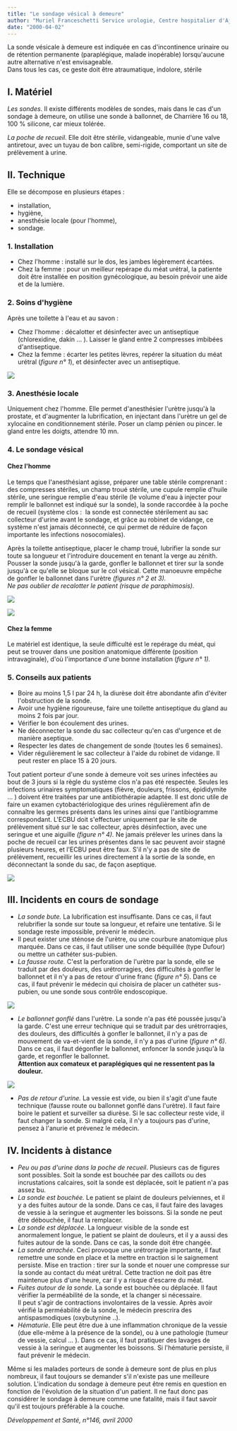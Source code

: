 ```yaml
---
title: "Le sondage vésical à demeure"
author: "Muriel Franceschetti Service urologie, Centre hospitalier d'Ajaccio, France."
date: "2000-04-02"
---
```


<div class="teaser"><p>La sonde vésicale à demeure est indiquée en cas d'incontinence urinaire ou de rétention permanente (paraplégique, malade inopérable) lorsqu'aucune autre alternative n'est envisageable.<br />
Dans tous les cas, ce geste doit être atraumatique, indolore, stérile</p></div>

## I. Matériel

*Les sondes.* Il existe différents modèles de sondes, mais dans le cas d'un sondage à demeure, on utilise une sonde à ballonnet, de Charrière 16 ou 18, 100 % silicone, car mieux tolérée.

*La poche de recueil*. Elle doit être stérile, vidangeable, munie d'une valve antiretour, avec un tuyau de bon calibre, semi-rigide, comportant un site de prélèvement à urine.

## II. Technique

Elle se décompose en plusieurs étapes :

- installation,
- hygiène,
- anesthésie locale (pour l'homme),
- sondage.

### 1. Installation

- Chez l'homme : installé sur le dos, les jambes légèrement écartées.
- Chez la femme : pour un meilleur repérape du méat urétral, la patiente doit être installée en position gynécologique, au besoin prévoir une aide et de la lumière.

### 2. Soins d'hygiène

Après une toilette à l'eau et au savon :

- Chez l'homme : décalotter et désinfecter avec un antiseptique (chlorexidine, dakin ... ). Laisser le gland entre 2 compresses imbibées d'antiseptique.
- Chez la femme : écarter les petites lèvres, repérer la situation du méat urétral (*figure n° 1*), et désinfecter avec un antiseptique.

![](i876-1.jpg)

### 3. Anesthésie locale

Uniquement chez l'homme. Elle permet d'anesthésier l'urètre jusqu'à la prostate, et d'augmenter la lubrification, en injectant dans l'urètre un gel de xylocaïne en conditionnement stérile. Poser un clamp pénien ou pincer. le gland entre les doigts, attendre 10 mn.

### 4. Le sondage vésical

#### Chez l'homme

Le temps que l'anesthésiant agisse, préparer une table stérile comprenant : des compresses stériles, un champ troué stérile, une cupule remplie d'huile stérile, une seringue remplie d'eau stérile (le volume d'eau à injecter pour remplir le ballonnet est indiqué sur la sonde), la sonde raccordée à la poche de recueil (système clos :  la sonde est connectée stérilement au sac collecteur d'urine avant le sondage, et grâce au robinet de vidange, ce système n'est jamais déconnecté, ce qui permet de réduire de façon importante les infections nosocomiales).

Après la toilette antiseptique, placer le champ troué, lubrifier la sonde sur toute sa longueur et l'introduire doucement en tenant la verge au zénith. Pousser la sonde jusqu'à la garde, gonfler le ballonnet et tirer sur la sonde jusqu'à ce qu'elle se bloque sur le col vésical. Cette manoeuvre empêche de gonfler le ballonnet dans l'urètre *(figures n° 2 et 3).*  
*Ne pas oublier de recalotter le patient (risque de paraphimosis).*

![](i876-2.jpg)

![](i876-3.jpg)

#### Chez la femme

Le matériel est identique, la seule difficulté est le repérage du méat, qui peut se trouver dans une position anatomique différente (position intravaginale), d'où l'importance d'une bonne installation (*figure n° 1).*

### 5. Conseils aux patients

- Boire au moins 1,5 l par 24 h, la diurèse doit être abondante afin d'éviter l'obstruction de la sonde.
- Avoir une hygiène rigoureuse, faire une toilette antiseptique du gland au moins 2 fois par jour.
- Vérifier le bon écoulement des urines.
- Ne déconnecter la sonde du sac collecteur qu'en cas d'urgence et de manière aseptique.
- Respecter les dates de changement de sonde (toutes les 6 semaines).
- Vider régulièrement le sac collecteur à l'aide du robinet de vidange. Il peut rester en place 15 à 20 jours.

Tout patient porteur d'une sonde à demeure voit ses urines infectées au bout de 3 jours si la règle du système clos n'a pas été respectée. Seules les infections urinaires symptomatiques (fièvre, douleurs, frissons, épididymite ... ) doivent être traitées par une antibiothérapie adaptée. Il est donc utile de faire un examen cytobactériologique des urines régulièrement afin de connaître les germes présents dans les urines ainsi que l'antibiogramme correspondant. L'ECBU doit s'effectuer uniquement par le site de prélèvement situé sur le sac collecteur, après désinfection, avec une seringue et une aiguille *(figure n° 4).* Ne jamais prélever les urines dans la poche de recueil car les urines présentes dans le sac peuvent avoir stagné plusieurs heures, et l'ECBU peut être faux. S'il n'y a pas de site de prélèvement, recueillir les urines directement à la sortie de la sonde, en déconnectant la sonde du sac, de façon aseptique.

![](i876-4.jpg)

## III. Incidents en cours de sondage

- *La sonde bute.* La lubrification est insuffisante. Dans ce cas, il faut relubrifier la sonde sur toute sa longueur, et refaire une tentative. Si le sondage reste impossible, prévenir le médecin.
- Il peut exister une sténose de l'urètre, ou une courbure anatomique plus marquée. Dans ce cas, il faut utiliser une sonde béquillée (type Dufour) ou mettre un cathéter sus-pubien.
- *La fausse route.* C'est la perforation de l'urètre par la sonde, elle se traduit par des douleurs, des urétrorragies, des difficultés à gonfler le ballonnet et il n'y a pas de retour d'urine franc (*figure n° 5*). Dans ce cas, il faut prévenir le médecin qui choisira de placer un cathéter sus-pubien, ou une sonde sous contrôle endoscopique.

![](i876-5.jpg)

- *Le ballonnet gonflé* dans l'urètre. La sonde n'a pas été poussée jusqu'à la garde. C'est une erreur technique qui se traduit par des urétrorraqies, des douleurs, des difficultés à gonfler le ballonnet, il n'y a pas de mouvement de va-et-vient de la sonde, il n'y a pas d'urine (*figure* *n° 6).* Dans ce cas, il faut dégonfler le ballonnet, enfoncer la sonde jusqu'à la garde, et regonfler le ballonnet.  
  **Attention aux comateux et paraplégiques qui ne ressentent pas la douleur.**

![](i876-6.jpg)

- *Pas de retour d'urine.* La vessie est vide, ou bien il s'agit d'une faute technique (fausse route ou ballonnet gonflé dans l'urètre). Il faut faire boire le patient et surveiller sa diurèse. Si le sac collecteur reste vide, il faut changer la sonde. Si malgré cela, il n'y a toujours pas d'urine, pensez à l'anurie et prévenez le médecin.

## IV. Incidents à distance

- *Peu ou pas d'urine dans la poche de recueil*. Plusieurs cas de figures sont possibles. Soit la sonde est bouchée par des caillots ou des incrustations calcaires, soit la sonde est déplacée, soit le patient n'a pas assez bu.
- *La sonde est bouchée.* Le patient se plaint de douleurs pelviennes, et il y a des fuites autour de la sonde. Dans ce cas, il faut faire des lavages de vessie à la seringue et augmenter les boissons. Si la sonde ne peut être débouchée, il faut la remplacer.
- *La sonde est déplacée.* La longueur visible de la sonde est anormalement longue, le patient se plaint de douleurs, et il y a aussi des fuites autour de la sonde. Dans ce cas, la sonde doit être changée.
- *La sonde* *arrachée*. Ceci provoque une urétrorragie importante, il faut remettre une sonde en place et la mettre en traction si le saignement persiste. Mise en traction : tirer sur la sonde et nouer une compresse sur la sonde au contact du méat urétral. Cette traction ne doit pas être maintenue plus d'une heure, car il y a risque d'escarre du méat.
- *Fuites autour de la sonde*. La sonde est bouchée ou déplacée. Il faut vérifier la perméabilité de la sonde, et la changer si nécessaire.  
  Il peut s'agir de contractions involontaires de la vessie. Après avoir vérifié la perméabilité de la sonde, le médecin prescrira des antispasmodiques (oxybutynine ..).
- *Hématurie*. Elle peut être due à une inflammation chronique de la vessie (due elle-même à la présence de la sonde), ou à une pathologie (tumeur de vessie, calcul ... ). Dans ce cas, il faut pratiquer des lavages de vessie à la seringue et augmenter les boissons. Si l'hématurie persiste, il faut prévenir le médecin.

Même si les malades porteurs de sonde à demeure sont de plus en plus nombreux, il faut toujours se demander s'il n'existe pas une meilleure solution. L'indication du sondage à demeure peut être remis en question en fonction de l'évolution de la situation d'un patient. Il ne faut donc pas considérer le sondage à demeure comme une fatalité, mais il faut savoir qu'il est toujours préférable à la couche.

*Développement et Santé, n°146, avril 2000*
